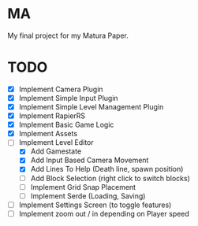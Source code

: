 # MA
My final project for my Matura Paper.
# TODO
- [x] Implement Camera Plugin
- [x] Implement Simple Input Plugin
- [x] Implement Simple Level Management Plugin
- [x] Implement RapierRS
- [x] Implement Basic Game Logic
- [x] Implement Assets
- [ ] Implement Level Editor
    - [x] Add Gamestate
    - [x] Add Input Based Camera Movement
    - [x] Add Lines To Help (Death line, spawn position)
    - [ ] Add Block Selection (right click to switch blocks)
    - [ ] Implement Grid Snap Placement
    - [ ] Implement Serde (Loading, Saving)
- [ ] Implement Settings Screen (to toggle features)
- [ ] Implement zoom out / in depending on Player speed